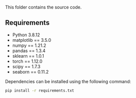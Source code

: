 This folder contains the source code.

## Requirements

- Python 3.8.12
- matplotlib == 3.5.0
- numpy == 1.21.2
- pandas == 1.3.4
- sklearn == 1.0.1
- torch == 1.12.0
- scipy == 1.7.3
- seaborn == 0.11.2

Dependencies can be installed using the following command:
```bash
pip install -r requirements.txt
```
